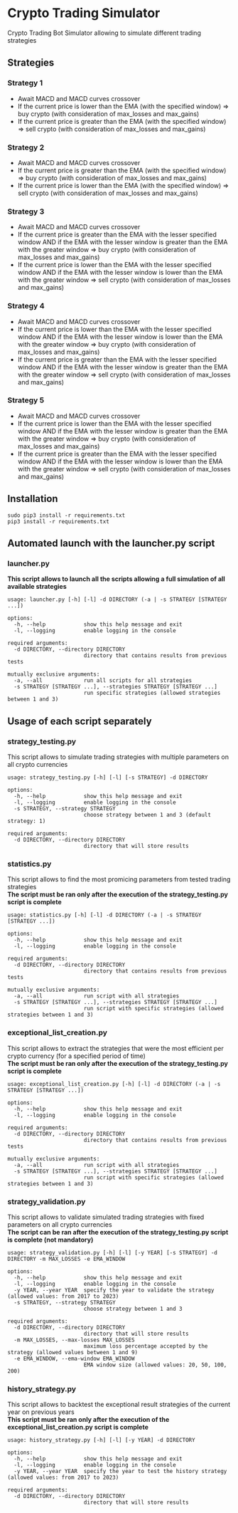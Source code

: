 # Crypto Trading Simulator
Crypto Trading Bot Simulator allowing to simulate different trading strategies

## Strategies
### Strategy 1
* Await MACD and MACD curves crossover
* If the current price is lower than the EMA (with the specified window) => buy crypto (with consideration of max_losses and max_gains)
* If the current price is greater than the EMA (with the specified window) => sell crypto (with consideration of max_losses and max_gains)

### Strategy 2
* Await MACD and MACD curves crossover
* If the current price is greater than the EMA (with the specified window) => buy crypto (with consideration of max_losses and max_gains)
* If the current price is lower than the EMA (with the specified window) => sell crypto (with consideration of max_losses and max_gains)

### Strategy 3
* Await MACD and MACD curves crossover
* If the current price is greater than the EMA with the lesser specified window AND if the EMA with the lesser window is greater than the EMA with the greater window => buy crypto (with consideration of max_losses and max_gains)
* If the current price is lower than the EMA with the lesser specified window AND if the EMA with the lesser window is lower than the EMA with the greater window => sell crypto (with consideration of max_losses and max_gains)

### Strategy 4
* Await MACD and MACD curves crossover
* If the current price is lower than the EMA with the lesser specified window AND if the EMA with the lesser window is lower than the EMA with the greater window => buy crypto (with consideration of max_losses and max_gains)
* If the current price is greater than the EMA with the lesser specified window AND if the EMA with the lesser window is greater than the EMA with the greater window => sell crypto (with consideration of max_losses and max_gains)

### Strategy 5
* Await MACD and MACD curves crossover
* If the current price is lower than the EMA with the lesser specified window AND if the EMA with the lesser window is greater than the EMA with the greater window => buy crypto (with consideration of max_losses and max_gains)
* If the current price is greater than the EMA with the lesser specified window AND if the EMA with the lesser window is lower than the EMA with the greater window => sell crypto (with consideration of max_losses and max_gains)

## Installation
```
sudo pip3 install -r requirements.txt
pip3 install -r requirements.txt
```

## Automated launch with the launcher.py script
### launcher.py
**This script allows to launch all the scripts allowing a full simulation of all available strategies**  

```
usage: launcher.py [-h] [-l] -d DIRECTORY (-a | -s STRATEGY [STRATEGY ...])

options:
  -h, --help            show this help message and exit
  -l, --logging         enable logging in the console

required arguments:
  -d DIRECTORY, --directory DIRECTORY
                        directory that contains results from previous tests

mutually exclusive arguments:
  -a, --all             run all scripts for all strategies
  -s STRATEGY [STRATEGY ...], --strategies STRATEGY [STRATEGY ...]
                        run specific strategies (allowed strategies between 1 and 3)
```

## Usage of each script separately
### strategy_testing.py
This script allows to simulate trading strategies with multiple parameters on all crypto currencies

```
usage: strategy_testing.py [-h] [-l] [-s STRATEGY] -d DIRECTORY

options:
  -h, --help            show this help message and exit
  -l, --logging         enable logging in the console
  -s STRATEGY, --strategy STRATEGY
                        choose strategy between 1 and 3 (default strategy: 1)

required arguments:
  -d DIRECTORY, --directory DIRECTORY
                        directory that will store results
```

### statistics.py
This script allows to find the most promicing parameters from tested trading strategies  
**The script must be ran only after the execution of the strategy_testing.py script is complete**

```
usage: statistics.py [-h] [-l] -d DIRECTORY (-a | -s STRATEGY [STRATEGY ...])

options:
  -h, --help            show this help message and exit
  -l, --logging         enable logging in the console

required arguments:
  -d DIRECTORY, --directory DIRECTORY
                        directory that contains results from previous tests

mutually exclusive arguments:
  -a, --all             run script with all strategies
  -s STRATEGY [STRATEGY ...], --strategies STRATEGY [STRATEGY ...]
                        run script with specific strategies (allowed strategies between 1 and 3)
```

### exceptional_list_creation.py
This script allows to extract the strategies that were the most efficient per crypto currency (for a specified period of time)  
**The script must be ran only after the execution of the strategy_testing.py script is complete**

```
usage: exceptional_list_creation.py [-h] [-l] -d DIRECTORY (-a | -s STRATEGY [STRATEGY ...])

options:
  -h, --help            show this help message and exit
  -l, --logging         enable logging in the console

required arguments:
  -d DIRECTORY, --directory DIRECTORY
                        directory that contains results from previous tests

mutually exclusive arguments:
  -a, --all             run script with all strategies
  -s STRATEGY [STRATEGY ...], --strategies STRATEGY [STRATEGY ...]
                        run script with specific strategies (allowed strategies between 1 and 3)
```

### strategy_validation.py
This script allows to validate simulated trading strategies with fixed parameters on all crypto currencies  
**The script can be ran after the execution of the strategy_testing.py script is complete (not mandatory)**  

```
usage: strategy_validation.py [-h] [-l] [-y YEAR] [-s STRATEGY] -d DIRECTORY -m MAX_LOSSES -e EMA_WINDOW

options:
  -h, --help            show this help message and exit
  -l, --logging         enable logging in the console
  -y YEAR, --year YEAR  specify the year to validate the strategy (allowed values: from 2017 to 2023)
  -s STRATEGY, --strategy STRATEGY
                        choose strategy between 1 and 3

required arguments:
  -d DIRECTORY, --directory DIRECTORY
                        directory that will store results
  -m MAX_LOSSES, --max-losses MAX_LOSSES
                        maximum loss percentage accepted by the strategy (allowed values between 1 and 9)
  -e EMA_WINDOW, --ema-window EMA_WINDOW
                        EMA window size (allowed values: 20, 50, 100, 200)
```

### history_strategy.py
This script allows to backtest the exceptional result strategies of the current year on previous years  
**This script must be ran only after the execution of the exceptional_list_creation.py script is complete**  

```
usage: history_strategy.py [-h] [-l] [-y YEAR] -d DIRECTORY

options:
  -h, --help            show this help message and exit
  -l, --logging         enable logging in the console
  -y YEAR, --year YEAR  specify the year to test the history strategy (allowed values: from 2017 to 2023)

required arguments:
  -d DIRECTORY, --directory DIRECTORY
                        directory that will store results
```

